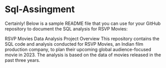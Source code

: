 # Sql-Assingment

Certainly! Below is a sample README file that you can use for your GitHub repository to document the SQL analysis for RSVP Movies:

RSVP Movies Data Analysis Project
Overview
This repository contains the SQL code and analysis conducted for RSVP Movies, an Indian film production company, to plan their upcoming global audience-focused movie in 2023. The analysis is based on the data of movies released in the past three years.
